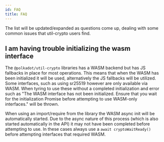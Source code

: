 ```yaml
---
id: FAQ
title: FAQ
---
```


The list will be updated/expanded as questions come up, dealing with some common issues that util-crypto users find.


## I am having trouble initializing the wasm interface

The `@polkadot/util-crypto` libraries has a WASM backend but has JS fallbacks in place for most operations. This means that when the WASM has been initialized it will be used, alternatively the JS fallbacks will be utilized. Some interfaces, such as using sr25519 however are only available via WASM. When tyring to use these without a completed initialization and error such as "The WASM interface has not been initialized. Ensure that you wait for the initialization Promise before attempting to use WASM-only interfaces." will be thrown.

When using an import/require from the library the WASM async init will be automatically started. Due to the async nature of this process (which is also started automatically in the API) it may not have been completed before attempting to use. In these cases always use a `await cryptoWaitReady()` before attempting interfaces that required WASM.
